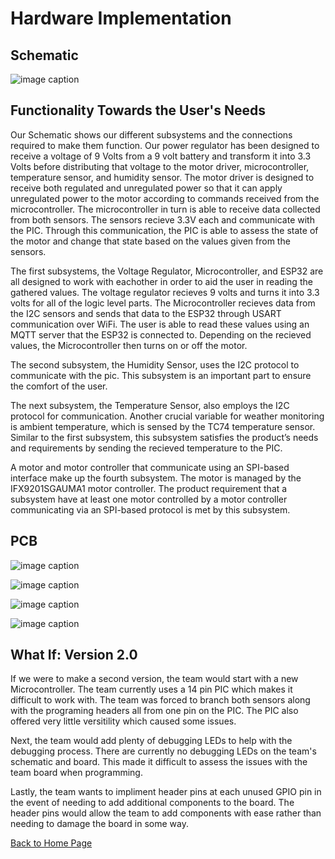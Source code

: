 # Hardware Implementation
## Schematic
![image caption](Pictures/Final_Schematic2.png)

## Functionality Towards the User's Needs
Our Schematic shows our different subsystems and the connections required to make them function. Our power regulator has been designed to receive a voltage of 9 Volts from a 9 volt battery and transform it into 3.3 Volts before distributing that voltage to the motor driver, microcontroller, temperature sensor, and humidity sensor. The motor driver is designed to receive both regulated and unregulated power so that it can apply unregulated power to the motor according to commands received from the microcontroller. The microcontroller in turn is able to receive data collected from both sensors. The sensors recieve 3.3V each and communicate with the PIC. Through this communication, the PIC is able to assess the state of the motor and change that state based on the values given from the sensors.

The first subsystems, the Voltage Regulator, Microcontroller, and ESP32 are all designed to work with eachother in order to aid the user in reading the gathered values. The voltage regulator recieves 9 volts and turns it into 3.3 volts for all of the logic level parts. The Microcontroller recieves data from the I2C sensors and sends that data to the ESP32 through USART communication over WiFi. The user is able to read these values using an MQTT server that the ESP32 is connected to. Depending on the recieved values, the Microcontroller then turns on or off the motor.  

The second subsystem, the Humidity Sensor, uses the I2C protocol to communicate with the pic. This subsystem is an important part to ensure the comfort of the user. 

The next subsystem, the Temperature Sensor, also employs the I2C protocol for communication. Another crucial variable for weather monitoring is ambient temperature, which is sensed by the TC74 temperature sensor. Similar to the first subsystem, this subsystem satisfies the product’s needs and requirements by sending the recieved temperature to the PIC.

A motor and motor controller that communicate using an SPI-based interface make up the fourth subsystem. The motor is managed by the IFX9201SGAUMA1 motor controller. The product requirement that a subsystem have at least one motor controlled by a motor controller communicating via an SPI-based protocol is met by this subsystem.

## PCB
![image caption](Pictures/PCB_Top2.png)

![image caption](Pictures/PCB_Bottom2.png)

![image caption](Pictures/PCBTOP.png)

![image caption](Pictures/PDBBOTTOM.png)

## What If: Version 2.0
If we were to make a second version, the team would start with a new Microcontroller. The team currently uses a 14 pin PIC which makes it difficult to work with. The team was forced to branch both sensors along with the programing headers all from one pin on the PIC. The PIC also offered very little versitility which caused some issues. 

Next, the team would add plenty of debugging LEDs to help with the debugging process. There are currently no debugging LEDs on the team's schematic and board. This made it difficult to assess the issues with the team board when programming. 

Lastly, the team wants to impliment header pins at each unused GPIO pin in the event of needing to add additional components to the board. The header pins would allow the team to add components with ease rather than needing to damage the board in some way.


[Back to Home Page](/index.md)
